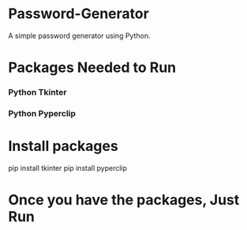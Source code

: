 # Password-Generator
A simple password generator using Python.

# Packages Needed to Run
### Python Tkinter
### Python Pyperclip

# Install packages
pip install tkinter
pip install pyperclip

# Once you have the packages, Just Run  
